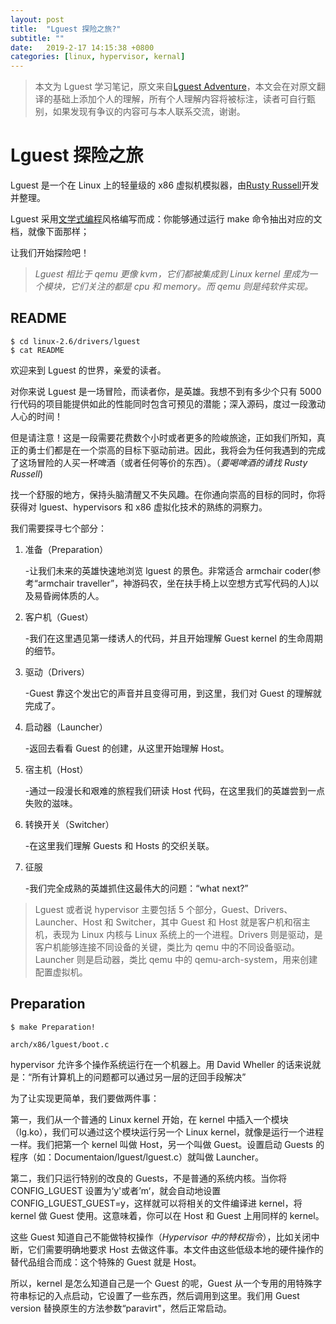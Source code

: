 ```yaml
---
layout: post
title:  "Lguest 探险之旅?"
subtitle: ""
date:   2019-2-17 14:15:38 +0800
categories: [linux, hypervisor, kernal]
---
```


> 本文为 Lguest 学习笔记，原文来自[Lguest Adventure](https://swtch.com/lguest/)，本文会在对原文翻译的基础上添加个人的理解，所有个人理解内容将被标注，读者可自行甄别，如果发现有争议的内容可与本人联系交流，谢谢。

# Lguest 探险之旅

Lguest 是一个在 Linux 上的轻量级的 x86 虚拟机模拟器，由[Rusty Russell](https://en.wikipedia.org/wiki/Rusty_Russell)开发并整理。

Lguest 采用[文学式编程](https://zh.wikipedia.org/wiki/%E6%96%87%E5%AD%A6%E7%BC%96%E7%A8%8B)风格编写而成：你能够通过运行 make 命令抽出对应的文档，就像下面那样；

让我们开始探险吧！

> *Lguest 相比于 qemu 更像 kvm，它们都被集成到 Linux kernel 里成为一个模块，它们关注的都是 cpu 和 memory。而 qemu 则是纯软件实现。* 

## README

``` shell
$ cd linux-2.6/drivers/lguest
$ cat README
```

欢迎来到 Lguest 的世界，亲爱的读者。

对你来说 Lguest 是一场冒险，而读者你，是英雄。我想不到有多少个只有 5000 行代码的项目能提供如此的性能同时包含可预见的潜能；深入源码，度过一段激动人心的时间！

但是请注意！这是一段需要花费数个小时或者更多的险峻旅途，正如我们所知，真正的勇士们都是在一个崇高的目标下驱动前进。因此，我将会为任何我遇到的完成了这场冒险的人买一杯啤酒（或者任何等价的东西）。（*要喝啤酒的请找 Rusty Russell*)

找一个舒服的地方，保持头脑清醒又不失风趣。在你通向崇高的目标的同时，你将获得对 lguest、hypervisors 和 x86 虚拟化技术的熟练的洞察力。

我们需要探寻七个部分：

1. 准备（Preparation）

   -让我们未来的英雄快速地浏览 lguest 的景色。非常适合 armchair coder(参考“armchair traveller”，神游码农，坐在扶手椅上以空想方式写代码的人)以及易昏阙体质的人。

2. 客户机（Guest）

   -我们在这里遇见第一缕诱人的代码，并且开始理解 Guest kernel 的生命周期的细节。

3. 驱动（Drivers）

   -Guest 靠这个发出它的声音并且变得可用，到这里，我们对 Guest 的理解就完成了。

4. 启动器（Launcher）

   -返回去看看 Guest 的创建，从这里开始理解 Host。

5. 宿主机（Host）

   -通过一段漫长和艰难的旅程我们研读 Host 代码，在这里我们的英雄尝到一点失败的滋味。

6. 转换开关（Switcher）

   -在这里我们理解 Guests 和 Hosts 的交织关联。

7. 征服

   -我们完全成熟的英雄抓住这最伟大的问题：“what next?”

> Lguest 或者说 hypervisor 主要包括 5 个部分，Guest、Drivers、Launcher、Host 和 Switcher，其中 Guest 和 Host 就是客户机和宿主机，表现为 Linux 内核与 Linux 系统上的一个进程。Drivers 则是驱动，是客户机能够连接不同设备的关键，类比为 qemu 中的不同设备驱动。Launcher 则是启动器，类比 qemu 中的 qemu-arch-system，用来创建配置虚拟机。

## Preparation

``` shell
$ make Preparation!
```

`arch/x86/lguest/boot.c`

hypervisor 允许多个操作系统运行在一个机器上。用 David Wheller 的话来说就是：“所有计算机上的问题都可以通过另一层的迂回手段解决”

为了让实现更简单，我们要做两件事：

第一，我们从一个普通的 Linux kernel 开始，在 kernel 中插入一个模块（lg.ko），我们可以通过这个模块运行另一个 Linux kernel，就像是运行一个进程一样。我们把第一个 kernel 叫做 Host，另一个叫做 Guest。设置启动 Guests 的程序（如：Documentaion/lguest/lguest.c）就叫做 Launcher。

第二，我们只运行特别的改良的 Guests，不是普通的系统内核。当你将 CONFIG_LGUEST 设置为‘y'或者’m‘，就会自动地设置 CONFIG_LGUEST_GUEST=y，这样就可以将相关的文件编译进 kernel，将 kernel 做 Guest 使用。这意味着，你可以在 Host 和 Guest 上用同样的 kernel。

这些 Guest 知道自己不能做特权操作（*Hypervisor 中的特权指令*），比如关闭中断，它们需要明确地要求 Host 去做这件事。本文件由这些低级本地的硬件操作的替代品组合而成：这个特殊的 Guest 就是 Host。

所以，kernel 是怎么知道自己是一个 Guest 的呢，Guest 从一个专用的用特殊字符串标记的入点启动，它设置了一些东西，然后调用到这里。我们用 Guest version 替换原生的方法参数“paravirt"，然后正常启动。





